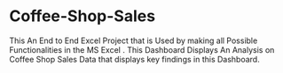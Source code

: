 # Coffee-Shop-Sales
This An End to End Excel Project that is Used by making all Possible Functionalities in the MS Excel .
This Dashboard Displays An Analysis on Coffee Shop Sales Data that displays key findings in this Dashboard.

